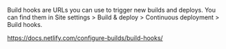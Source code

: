 Build hooks are URLs you can use to trigger new builds and deploys. You can find them in Site settings > Build & deploy > Continuous deployment > Build hooks.

https://docs.netlify.com/configure-builds/build-hooks/